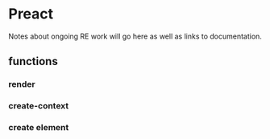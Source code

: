 # Preact



Notes about ongoing RE work will go here as well as links to documentation. 

## functions

### render

### create-context 

### create element 


